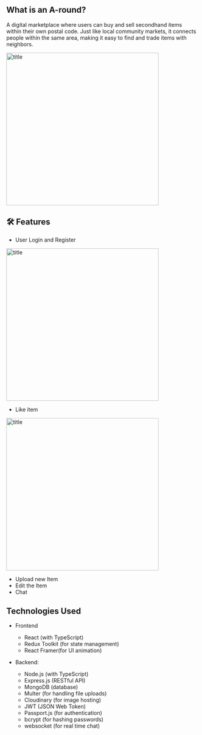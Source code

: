 
## What is an A-round?

A digital marketplace where users can buy and sell secondhand items within their own postal code. Just like local community markets, it connects people within the same area, making it easy to find and trade items with neighbors.



<img src="https://imgur.com/xDftHje.gif" alt="title" width="400"/>






## 🛠 Features

- User Login and Register

<img src="https://imgur.com/c7cjOWQ.gif" alt="title" width="400"/>

- Like item

<img src="https://imgur.com/4BkjLQY.gif" alt="title" width="400"/>

- Upload new Item
- Edit the Item
- Chat

## Technologies Used

 

- Frontend

  - React (with TypeScript)
  - Redux Toolkit (for state management)
  - React Framer(for UI animation)

- Backend:
  - Node.js (with TypeScript)
  - Express.js (RESTful API)
  - MongoDB (database)
  - Multer (for handling file uploads)
  - Cloudinary (for image hosting)
  - JWT (JSON Web Token)
  - Passport.js (for authentication)
  - bcrypt (for hashing passwords)
  - websocket (for real time chat)

